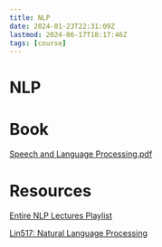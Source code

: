 ```yaml
---
title: NLP
date: 2024-01-23T22:31:09Z
lastmod: 2024-06-17T18:17:46Z
tags: [course]
---
```


# NLP

# Book

[Speech and Language Processing.pdf](assets/Speech-20231011155605-1ab02xj.pdf)

# Resources

[Entire NLP Lectures Playlist](https://www.youtube.com/playlist?list=PLfng5rv4gTmqfLtZcK85wDXDTOgZn0132)

[Lin517: Natural Language Processing](https://jofrhwld.github.io/teaching/courses/2022_lin517/ "Lin517: Natural Language Processing")
